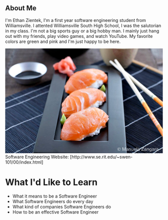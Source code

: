 ## About Me

I'm Ethan Zientek, I'm a first year software engineering student from Williamsville. I attented Williamsville South High School, I was the salutorian in my class. I'm not a big sports guy or a big hobby man. I mainly just hang out with my friends, play video games, and watch YouTube. My favorite colors are green and pink and I'm just happy to be here. 


<img src="1-Salmon-Nigiri-1-1-of-1.jpg" alt="hi" class="inline"/>
Software Engineering Website: [http://www.se.rit.edu/~swen-101/00/index.html]

# What I'd Like to Learn

* What it means to be a Software Engineer
* What Software Engineers do every day
* What kind of companies Software Engineers do
* How to be an effective Software Engineer
